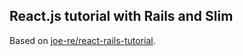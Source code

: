 ## React.js tutorial with Rails and Slim

Based on [joe-re/react-rails-tutorial](https://github.com/joe-re/react-rails-tutorial).
